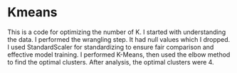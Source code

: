 # Kmeans
This is a code for optimizing the number of K.
I started with understanding the data.
I performed the wrangling step. It had null values which I dropped.
I used StandardScaler for standardizing to ensure fair comparison and effective model training.
I performed K-Means, then used the elbow method to find the optimal clusters.
After analysis, the optimal clusters were 4.


